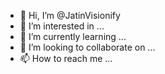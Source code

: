 - 👋 Hi, I’m @JatinVisionify
- 👀 I’m interested in ...
- 🌱 I’m currently learning ...
- 💞️ I’m looking to collaborate on ...
- 📫 How to reach me ...

<!---
JatinVisionify/JatinVisionify is a ✨ special ✨ repository because its `README.md` (this file) appears on your GitHub profile.
You can click the Preview link to take a look at your changes.
--->
